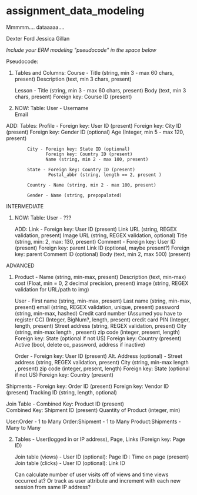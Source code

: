# assignment_data_modeling
Mmmmm.... dataaaaa....

Dexter Ford
Jessica Gillan

*Include your ERM modeling "pseudocode" in the space below*

Pseudocode:

1. Tables and Columns:
    Course -  Title (string, min 3 - max 60 chars, present)
              Description (text, min 3 chars, present)

    Lesson - Title (string, min 3 - max 60 chars, present)
             Body (text, min 3 chars, present)
             Foreign key: Course ID (present)

2. NOW:
    Table: User - Username  
                  Email

  ADD:
    Tables: Profile - Foreign key: User ID (present)
                      Foreign key: City ID (present)
                      Foreign key: Gender ID (optional)
                      Age (Integer, min 5 - max 120, present)

            City - Foreign key: State ID (optional)
                   Foreign key: Country ID (present)
                   Name (string, min 2 - max 100, present)

            State - Foreign key: Country ID (present)
                    Postal_abbr (string, length == 2, present )

            Country - Name (string, min 2 - max 100, present)

            Gender - Name (string, prepopulated)

INTERMEDIATE

1. NOW:
    Table: User - ???

    ADD: Link - Foreign key: User ID (present)
                Link URL (string, REGEX validation, present)
                Image URL (string, REGEX validation, optional)
                Title (string, min: 2, max: 130, present)
         Comment - Foreign key: User ID (present)
                   Foreign key: parent Link ID (optional, maybe present?)
                   Foreign key: parent Comment ID (optional)
                   Body (text, min 2, max 500) (present)

ADVANCED

1. Product - Name (string, min-max, present)
             Description (text, min-max)
             cost (Float, min = 0, 2 decimal precision, present)
             image (string, REGEX validation for URL/path to img)

   User - First name (string, min-max, present)
          Last name (string, min-max, present)
          email (string, REGEX validation, unique, present)
          password (string, min-max, hashed)
          Credit card number (Assumed you have to register CC) (Integer, BigNum?, length, present)
          credit card PIN (Integer, length, present)
          Street address (string, REGEX validation, present)
          City (string, min-max length , present)
          zip code (integer, present, length)
          Foreign key: State (optional if not US)
          Foreign key: Country (present)
          Active (bool, delete cc, password, address if inactive)

   Order -  Foreign key: User ID (present)
            Alt. Address (optional) -  Street address (string, REGEX validation, present)
                                       City (string, min-max length , present)
                                       zip code (integer, present, length)
                                       Foreign key: State (optional if not US)
                                       Foreign key: Country (present)

  Shipments - Foreign key: Order ID (present)
              Foreign key: Vendor ID (present)
              Tracking ID (string, length, optional)

  Join Table - Combined Key: Product ID (present)      
               Combined Key: Shipment ID (present)
               Quantity of Product (integer, min)

  User:Order - 1 to Many
  Order:Shipment - 1 to Many
  Product:Shipments - Many to Many

2.  Tables - User(logged in or IP address), Page, Links (Foreign key: Page ID)

    Join table (views) - User ID (optional): Page ID : Time on page (present)
    Join table (clicks) - User ID (optional): Link ID

    Can calculate number of user visits off of views and time views occurred at?
    Or track as user attribute and increment with each new session from same
    IP address?
